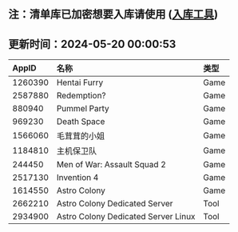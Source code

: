 ## 注：清单库已加密想要入库请使用 ([入库工具](https://github.com/BlankTMing/ManifestAutoUpdate/releases))

## 更新时间：2024-05-20 00:00:53
| AppID | 名称 | 类型  |
| :-------------------- | :----------------------------- | :----------- |
| 1260390 | Hentai Furry| Game |
| 2587880 | Redemption?| Game |
| 880940 | Pummel Party| Game |
| 969230 | Death Space| Game |
| 1566060 | 毛茸茸的小姐| Game |
| 1184810 | 主机保卫队| Game |
| 244450 | Men of War: Assault Squad 2| Game |
| 2517130 | Invention 4| Game |
| 1614550 | Astro Colony| Game |
| 2662210 | Astro Colony Dedicated Server| Tool |
| 2934900 | Astro Colony Dedicated Server Linux| Tool |

